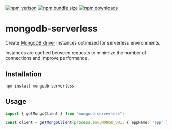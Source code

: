 [npm-mongodb]: https://www.npmjs.com/package/mongodb
[npm]: https://www.npmjs.com/package/mongodb-serverless

[![npm verison](https://img.shields.io/npm/v/mongodb-serverless)][npm]
[![npm bundle size](https://img.shields.io/bundlephobia/min/mongodb-serverless)][npm]
[![npm downloads](https://img.shields.io/npm/dm/mongodb-serverless)][npm]

# mongodb-serverless

Create [MongoDB driver][npm-mongodb] instances optimized for serverless environments.

Instances are cached between requests to minimize the number of connections and improve performance.

## Installation

```
npm install mongodb-serverless
```

## Usage

```ts
import { getMongoClient } from "mongodb-serverless";

const client = getMongoClient(process.env.MONGO_URI, { appName: "app" });
```
